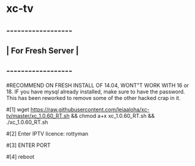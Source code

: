 # xc-tv

## *------------------*
## | For Fresh Server |
## *------------------*
#RECOMMEND ON FRESH INSTALL OF 14.04, WONT"T WORK WITH 16 or 18. IF you have mysql already installed, make sure to have the password. This has been reworked to remove some of the other hacked crap in it. 

#[1] wget https://raw.githubusercontent.com/leiaaloha/xc-tv/master/xc_1.0.60_RT.sh && chmod a+x xc_1.0.60_RT.sh && ./xc_1.0.60_RT.sh

#[2] Enter IPTV licence: rottyman

#[3] ENTER PORT

#[4] reboot
